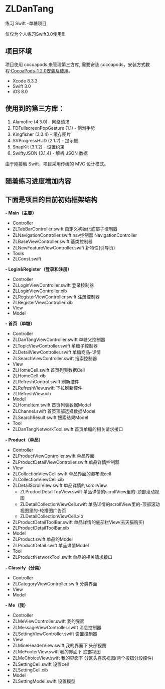 # ZLDanTang
练习 Swift -单糖项目

仅仅为个人练习Swift3.0使用!!!  

## 项目环境

项目使用 cocoapods 来管理第三方库, 需要安装 cocoapods，安装方式教程:[CocoaPods-1.2.0安装及使用](http://www.jianshu.com/p/e76ce44f97cb)。

- Xcode 8.3.3
- Swift 3.0
- iOS 8.0


## 使用到的第三方库：

1. Alamofire (4.3.0)  - 网络请求
2. FDFullscreenPopGesture (1.1) - 侧滑手势
3. Kingfisher (3.3.4) - 缓存图片
4. SVProgressHUD (2.1.2) - 提示框
5. SnapKit (3.1.2)  - 设置约束
6. SwiftyJSON (3.1.4)  - 解析 JSON 数据

由于刚接触 Swift，项目采用传统的 MVC 设计模式。

## 随着练习进度增加内容

## 下面是项目的目前初始框架结构

**- Main（主要）**
 - Controller
  - ZLTabBarController.swift 自定义初始化底部子控制器
  - ZLNavigationController.swift nav控制器 NavigationController
  - ZLBaseViewController.swift  基类控制器
  - ZLNewFeatureViewController.swift  新特性(引导页)
 - Tools
  - ZLConst.swift 

**- Login&Register（登录和注册）**
 - Controller
  - ZLLoginViewController.swift 登录控制器
  - ZLLoginViewController.xib
  - ZLRegisterViewController.swift 注册控制器
  - ZLRegisterViewController.xib
 - View
 - Model

**- 首页（单糖）**
 - Controller
  - ZLDanTangViewController.swift 单糖父控制器
  - ZLTopicViewController.swift 单糖子控制器
  - ZLDetailViewController.swift 单糖商品-详情
  - ZLSearchViewController.swift 搜索控制器
 - View
  - ZLHomeCell.swift 首页列表数据Cell
  - ZLHomeCell.xib
  - ZLRefreshControl.swift 刷新控件
  - ZLRefreshView.swift 下拉刷新控件
  - ZLRefreshView.xib 
 - Model
  - ZLHomeItem.swift 首页列表数据Model
  - ZLChannel.swift 首页顶部选择数据Model
  - ZLSearchResult.swift 搜索结果Model
 - Tool
  - ZLDanTangNetworkTool.swift 首页单糖的相关请求接口

**- Product（单品）**
 - Controller
  - ZLProductViewController.swift 单品界面
  - ZLProductDetailViewController.swift 单品详情控制器
 - View
  - ZLCollectionViewCell.swift 单品界面的瀑布流cell
  - ZLCollectionViewCell.xib
  - ZLDetailScrollView.swift 单品详情的scrollView
    - ZLProductDetailTopView.swift 单品详情的scrollView里的-顶部滚动视图
     - ZLDetailCollectionViewCell.swift 单品详情的scrollView里的-顶部滚动视图里的-轮播图广告页
     - ZLDetailCollectionViewCell.xib
  - ZLProductDetailToolBar.swift 单品详情的底部栏View(去天猫购买)
  - ZLProductDetailToolBar.xib
 - Model
  - ZLProduct.swift 单品的Model
  - ZLProductDetail.swift 单品详情Model
 - Tool
  - ZLProductNetworkTool.swift 单品的相关请求接口

**- Classify（分类）**
 - Controller
  - ZLCategoryViewController.swift 分类界面
 - View
 - Model

**- Me（我）**
 - Controller
  - ZLMeViewController.swift 我的界面
  - ZLMessageViewController.swift  消息控制器
  - ZLSettingViewController.swift  设置控制器
 - View
  - ZLMineHeaderView.swift 我的界面下 头部视图
  - ZLMeFooterView.swift 我的界面下 底部视图
  - ZLMeChoiceView.swift 我的界面下 分区头喜欢视图(两个按钮分段控件)
  - ZLSettingCell.swift 设置cell
  - ZLSettingCell.xib  
 - Model
  - ZLSettingModel.swift 设置模型

 




